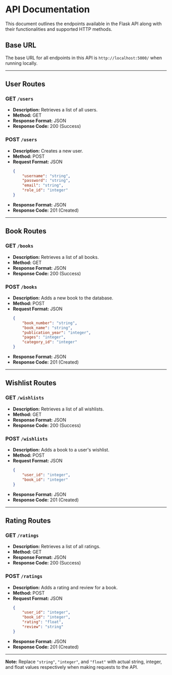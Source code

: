 # API Documentation

This document outlines the endpoints available in the Flask API along with their functionalities and supported HTTP methods.

## Base URL

The base URL for all endpoints in this API is `http://localhost:5000/` when running locally.

---

## User Routes

### GET `/users`

- **Description:** Retrieves a list of all users.
- **Method:** GET
- **Response Format:** JSON
- **Response Code:** 200 (Success)

### POST `/users`

- **Description:** Creates a new user.
- **Method:** POST
- **Request Format:** JSON
    ```json
    {
        "username": "string",
        "password": "string",
        "email": "string",
        "role_id": "integer"
    }
    ```
- **Response Format:** JSON
- **Response Code:** 201 (Created)

---

## Book Routes

### GET `/books`

- **Description:** Retrieves a list of all books.
- **Method:** GET
- **Response Format:** JSON
- **Response Code:** 200 (Success)

### POST `/books`

- **Description:** Adds a new book to the database.
- **Method:** POST
- **Request Format:** JSON
    ```json
    {
        "book_number": "string",
        "book_name": "string",
        "publication_year": "integer",
        "pages": "integer",
        "category_id": "integer"
    }
    ```
- **Response Format:** JSON
- **Response Code:** 201 (Created)

---

## Wishlist Routes

### GET `/wishlists`

- **Description:** Retrieves a list of all wishlists.
- **Method:** GET
- **Response Format:** JSON
- **Response Code:** 200 (Success)

### POST `/wishlists`

- **Description:** Adds a book to a user's wishlist.
- **Method:** POST
- **Request Format:** JSON
    ```json
    {
        "user_id": "integer",
        "book_id": "integer"
    }
    ```
- **Response Format:** JSON
- **Response Code:** 201 (Created)

---

## Rating Routes

### GET `/ratings`

- **Description:** Retrieves a list of all ratings.
- **Method:** GET
- **Response Format:** JSON
- **Response Code:** 200 (Success)

### POST `/ratings`

- **Description:** Adds a rating and review for a book.
- **Method:** POST
- **Request Format:** JSON
    ```json
    {
        "user_id": "integer",
        "book_id": "integer",
        "rating": "float",
        "review": "string"
    }
    ```
- **Response Format:** JSON
- **Response Code:** 201 (Created)

---

**Note:** Replace `"string"`, `"integer"`, and `"float"` with actual string, integer, and float values respectively when making requests to the API.
